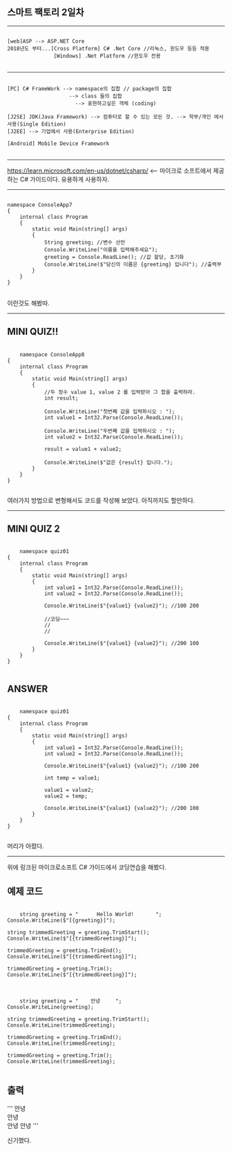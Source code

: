## 스마트 팩토리 2일차
***
<pre>
<code>
[web]ASP --> ASP.NET Core
2018년도 부터...[Cross Platform] C# .Net Core //리눅스, 윈도우 등등 적용
               [Windows] .Net Platform //윈도우 전용
</code>
</pre>

***

<pre>
<code>
[PC] C# FrameWork --> namespace의 집합 // package의 집합
                    --> class 들의 집합
                      --> 표현하고싶은 객체 (coding)

[J2SE] JDK(Java Framework) --> 컴퓨터로 할 수 있는 모든 것. --> 학부/개인 에서 사용(Single Edition)
[J2EE] --> 기업에서 사용(Enterprise Edition)

[Android] Mobile Device Framework 
</code>
</pre>

***

https://learn.microsoft.com/en-us/dotnet/csharp/ <-- 마이크로 소프트에서 제공하는 C# 가이드이다. 유용하게 사용하자.

***

<pre>
<code>
namespace ConsoleApp7
{
    internal class Program
    {
        static void Main(string[] args)
        {
            String greeting; //변수 선언
            Console.WriteLine("이름을 입력해주세요");
            greeting = Console.ReadLine(); //값 할당, 초기화
            Console.WriteLine($"당신의 이름은 {greeting} 입니다"); //출력부
        }
    }
}
</code>
</pre>

이런것도 해봤따.

***

## MINI QUIZ!!

<pre>
  <code>
    namespace ConsoleApp8
{
    internal class Program
    {
        static void Main(string[] args)
        {
            //두 정수 value 1, value 2 를 입력받아 그 합을 출력하라.
            int result;

            Console.WriteLine("첫번째 값을 입력하시오 : ");
            int value1 = Int32.Parse(Console.ReadLine());

            Console.WriteLine("두번째 값을 입력하시오 : ");
            int value2 = Int32.Parse(Console.ReadLine());

            result = value1 + value2;

            Console.WriteLine($"값은 {result} 입니다.");
        }
    }
}
  </code>
</pre>

여러가지 방법으로 변형해서도 코드를 작성해 보았다. 아직까지도 할만하다.

***

## MINI QUIZ 2

<pre>
  <code>
    namespace quiz01
{
    internal class Program
    {
        static void Main(string[] args)
        {
            int value1 = Int32.Parse(Console.ReadLine());
            int value2 = Int32.Parse(Console.ReadLine());   

            Console.WriteLine($"{value1} {value2}"); //100 200

            //코딩~~~
            //
            //

            Console.WriteLine($"{value1} {value2}"); //200 100
        }
    }
}  
  </code>
</pre>

## ANSWER 

<pre>
  <code>
    namespace quiz01
{
    internal class Program
    {
        static void Main(string[] args)
        {
            int value1 = Int32.Parse(Console.ReadLine());
            int value2 = Int32.Parse(Console.ReadLine());   

            Console.WriteLine($"{value1} {value2}"); //100 200

            int temp = value1;

            value1 = value2;
            value2 = temp;

            Console.WriteLine($"{value1} {value2}"); //200 100
        }
    }
}
  </code>
</pre>

머리가 아팠다.

***

위에 링크된 마이크로소프트 C# 가이드에서 코딩연습을 해봤다.

## 예제 코드

<pre>
  <code>
    string greeting = "      Hello World!       ";
Console.WriteLine($"[{greeting}]");

string trimmedGreeting = greeting.TrimStart();
Console.WriteLine($"[{trimmedGreeting}]");

trimmedGreeting = greeting.TrimEnd();
Console.WriteLine($"[{trimmedGreeting}]");

trimmedGreeting = greeting.Trim();
Console.WriteLine($"[{trimmedGreeting}]");
  </code>
</pre>

<pre>
  <code>
    string greeting = "    안녕     ";
Console.WriteLine(greeting);

string trimmedGreeting = greeting.TrimStart();
Console.WriteLine(trimmedGreeting);

trimmedGreeting = greeting.TrimEnd();
Console.WriteLine(trimmedGreeting);

trimmedGreeting = greeting.Trim();
Console.WriteLine(trimmedGreeting);
  </code>
</pre>

## 출력

'''
    안녕     
안녕     
    안녕
안녕
'''

신기했다.
